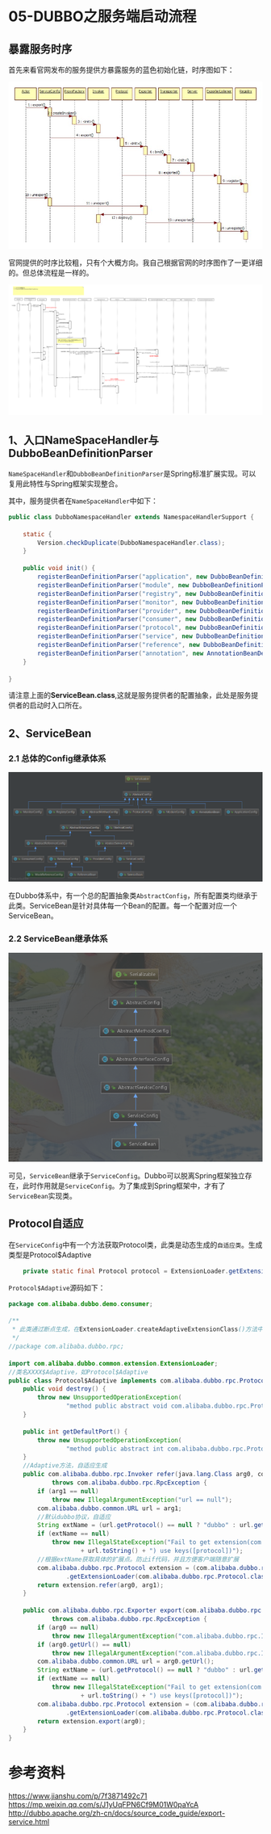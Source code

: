 # 05-DUBBO之服务端启动流程

## 暴露服务时序

首先来看官网发布的服务提供方暴露服务的蓝色初始化链，时序图如下：

![/dev-guide/images/dubbo-export.jpg](./images/03/5.jpg)

官网提供的时序比较粗，只有个大概方向。我自己根据官网的时序图作了一更详细的。但总体流程是一样的。

![2](./images/05/2.png)



## 1、入口NameSpaceHandler与DubboBeanDefinitionParser

`NameSpaceHandler`和`DubboBeanDefinitionParser`是Spring标准扩展实现。可以复用此特性与Spring框架实现整合。

其中，服务提供者在`NameSpaceHandler`中如下：

```java
public class DubboNamespaceHandler extends NamespaceHandlerSupport {

    static {
        Version.checkDuplicate(DubboNamespaceHandler.class);
    }

    public void init() {
        registerBeanDefinitionParser("application", new DubboBeanDefinitionParser(ApplicationConfig.class, true));
        registerBeanDefinitionParser("module", new DubboBeanDefinitionParser(ModuleConfig.class, true));
        registerBeanDefinitionParser("registry", new DubboBeanDefinitionParser(RegistryConfig.class, true));
        registerBeanDefinitionParser("monitor", new DubboBeanDefinitionParser(MonitorConfig.class, true));
        registerBeanDefinitionParser("provider", new DubboBeanDefinitionParser(ProviderConfig.class, true));
        registerBeanDefinitionParser("consumer", new DubboBeanDefinitionParser(ConsumerConfig.class, true));
        registerBeanDefinitionParser("protocol", new DubboBeanDefinitionParser(ProtocolConfig.class, true));
        registerBeanDefinitionParser("service", new DubboBeanDefinitionParser(ServiceBean.class, true));
        registerBeanDefinitionParser("reference", new DubboBeanDefinitionParser(ReferenceBean.class, false));
        registerBeanDefinitionParser("annotation", new AnnotationBeanDefinitionParser());
    }

}
```

请注意上面的**ServiceBean.class**,这就是服务提供者的配置抽象，此处是服务提供者的启动时入口所在。



## 2、ServiceBean

### 2.1 总体的Config继承体系

![/dev-guide/images/dubbo-export.jpg](./images/05/1.png)

在Dubbo体系中，有一个总的配置抽象类`AbstractConfig`，所有配置类均继承于此类。ServiceBean是针对具体每一个Bean的配置。每一个配置对应一个ServiceBean。



### 2.2 ServiceBean继承体系

![/dev-guide/images/dubbo-export.jpg](./images/05/1_1.jpg)

可见，`ServiceBean`继承于`ServiceConfig`。Dubbo可以脱离Spring框架独立存在，此时作用就是`ServiceConfig`。为了集成到Spring框架中，才有了`ServiceBean`实现类。

## Protocol自适应

在`ServiceConfig`中有一个方法获取Protocol类，此类是动态生成的`自适应类`。生成类型是Protocol$Adaptive

```java
    private static final Protocol protocol = ExtensionLoader.getExtensionLoader(Protocol.class).getAdaptiveExtension();

```

`Protocol$Adaptive`源码如下：

```java
package com.alibaba.dubbo.demo.consumer;

/**
 * 此类通过断点生成，在ExtensionLoader.createAdaptiveExtensionClass()方法中的code变量
 */
//package com.alibaba.dubbo.rpc;

import com.alibaba.dubbo.common.extension.ExtensionLoader;
//类名XXXX$Adaptive，如Protocol$Adaptive
public class Protocol$Adaptive implements com.alibaba.dubbo.rpc.Protocol {
	public void destroy() {
		throw new UnsupportedOperationException(
				"method public abstract void com.alibaba.dubbo.rpc.Protocol.destroy() of interface com.alibaba.dubbo.rpc.Protocol is not adaptive method!");
	}

	public int getDefaultPort() {
		throw new UnsupportedOperationException(
				"method public abstract int com.alibaba.dubbo.rpc.Protocol.getDefaultPort() of interface com.alibaba.dubbo.rpc.Protocol is not adaptive method!");
	}
	//Adaptive方法，自适应生成
	public com.alibaba.dubbo.rpc.Invoker refer(java.lang.Class arg0, com.alibaba.dubbo.common.URL arg1)
			throws com.alibaba.dubbo.rpc.RpcException {
		if (arg1 == null)
			throw new IllegalArgumentException("url == null");
		com.alibaba.dubbo.common.URL url = arg1;
		//默认dubbo协议，自适应
		String extName = (url.getProtocol() == null ? "dubbo" : url.getProtocol());
		if (extName == null)
			throw new IllegalStateException("Fail to get extension(com.alibaba.dubbo.rpc.Protocol) name from url("
					+ url.toString() + ") use keys([protocol])");
		//根据extName获取具体的扩展点。防止if代码，并且方便客户端随意扩展
		com.alibaba.dubbo.rpc.Protocol extension = (com.alibaba.dubbo.rpc.Protocol) ExtensionLoader
				.getExtensionLoader(com.alibaba.dubbo.rpc.Protocol.class).getExtension(extName);
		return extension.refer(arg0, arg1);
	}

	public com.alibaba.dubbo.rpc.Exporter export(com.alibaba.dubbo.rpc.Invoker arg0)
			throws com.alibaba.dubbo.rpc.RpcException {
		if (arg0 == null)
			throw new IllegalArgumentException("com.alibaba.dubbo.rpc.Invoker argument == null");
		if (arg0.getUrl() == null)
			throw new IllegalArgumentException("com.alibaba.dubbo.rpc.Invoker argument getUrl() == null");
		com.alibaba.dubbo.common.URL url = arg0.getUrl();
		String extName = (url.getProtocol() == null ? "dubbo" : url.getProtocol());
		if (extName == null)
			throw new IllegalStateException("Fail to get extension(com.alibaba.dubbo.rpc.Protocol) name from url("
					+ url.toString() + ") use keys([protocol])");
		com.alibaba.dubbo.rpc.Protocol extension = (com.alibaba.dubbo.rpc.Protocol) ExtensionLoader
				.getExtensionLoader(com.alibaba.dubbo.rpc.Protocol.class).getExtension(extName);
		return extension.export(arg0);
	}
}
```



# 参考资料

https://www.jianshu.com/p/7f3871492c71
https://mp.weixin.qq.com/s/J1yUqFPN6Cf9M01W0paYcA
http://dubbo.apache.org/zh-cn/docs/source_code_guide/export-service.html